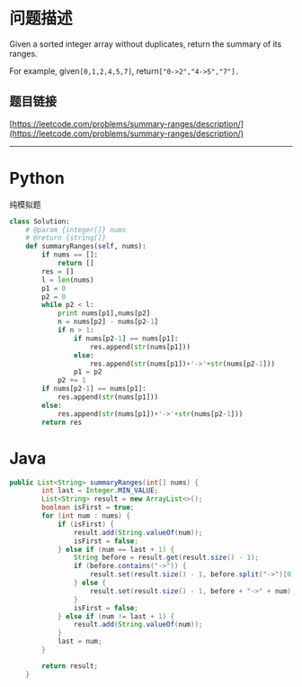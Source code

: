 # 问题描述

Given a sorted integer array without duplicates, return the summary of its ranges.

For example, given`[0,1,2,4,5,7]`, return`["0->2","4->5","7"].`

## 题目链接

[https://leetcode.com/problems/summary-ranges/description/](https://leetcode.com/problems/summary-ranges/description/)

---

# Python

纯模拟题

```python
class Solution:
    # @param {integer[]} nums
    # @return {string[]}
    def summaryRanges(self, nums):
        if nums == []:
            return []
        res = []
        l = len(nums)
        p1 = 0
        p2 = 0
        while p2 < l:
            print nums[p1],nums[p2]
            n = nums[p2] - nums[p2-1]
            if n > 1:
                if nums[p2-1] == nums[p1]:
                    res.append(str(nums[p1]))
                else:
                    res.append(str(nums[p1])+'->'+str(nums[p2-1]))
                p1 = p2
            p2 += 1
        if nums[p2-1] == nums[p1]:
            res.append(str(nums[p1]))
        else:
            res.append(str(nums[p1])+'->'+str(nums[p2-1]))
        return res
```

# Java

```java
public List<String> summaryRanges(int[] nums) {
        int last = Integer.MIN_VALUE;
        List<String> result = new ArrayList<>();
        boolean isFirst = true;
        for (int num : nums) {
            if (isFirst) {
                result.add(String.valueOf(num));
                isFirst = false;
            } else if (num == last + 1) {
                String before = result.get(result.size() - 1);
                if (before.contains("->")) {
                    result.set(result.size() - 1, before.split("->")[0] + "->" + num);
                } else {
                    result.set(result.size() - 1, before + "->" + num);
                }
                isFirst = false;
            } else if (num != last + 1) {
                result.add(String.valueOf(num));
            }
            last = num;
        }

        return result;
    }
```



